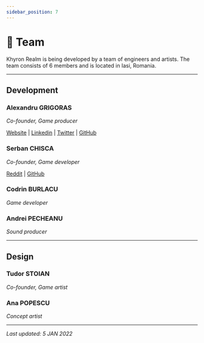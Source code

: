 ```yaml
---
sidebar_position: 7
---
```


# 👥 Team

Khyron Realm is being developed by a team of engineers and artists.
The team consists of 6 members and is located in Iasi, Romania.
___

## Development

### Alexandru GRIGORAS
*Co-founder, Game producer*

[Website](https://alexgrigoras.github.io/portfolio/) | [Linkedin](https://www.linkedin.com/in/alexandrugrigoras/) | [Twitter](https://twitter.com/alexandru_grigo) | [GitHub](https://github.com/alexgrigoras)

### Serban CHISCA
*Co-founder, Game developer*

[Reddit](https://www.reddit.com/user/serban1313) | [GitHub](https://github.com/sergane13)

### Codrin BURLACU
*Game developer*

### Andrei PECHEANU
*Sound producer*

___

## Design

### Tudor STOIAN
*Co-founder, Game artist*

### Ana POPESCU
*Concept artist*


---

*Last updated: 5 JAN 2022*
